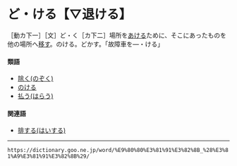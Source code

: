 # ど・ける【▽退ける】

［動カ下一］［文］ど・く［カ下二］場所を[あける](あける（明ける／開ける／空ける）)ために、そこにあったものを他の場所へ[移す](うつす（移す／遷す）)。のける。どかす。「故障車を―・ける」

#### 類語

-   [除く(のぞく)](https://dictionary.goo.ne.jp/word/%E9%99%A4%E3%81%8F/#jn-171942)
-   [のける](https://dictionary.goo.ne.jp/word/%E9%80%80%E3%81%91%E3%82%8B_%28%E3%81%AE%E3%81%91%E3%82%8B%29/#jn-171791)
-   [払う(はらう)](https://dictionary.goo.ne.jp/word/%E6%89%95%E3%81%86/#jn-179711)

#### 関連語

-   [排する(はいする)](https://dictionary.goo.ne.jp/word/%E6%8E%92%E3%81%99%E3%82%8B/#jn-173884)

---
`https://dictionary.goo.ne.jp/word/%E9%80%80%E3%81%91%E3%82%8B_%28%E3%81%A9%E3%81%91%E3%82%8B%29/`